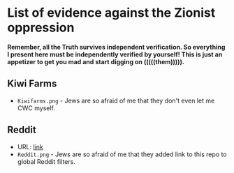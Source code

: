 # List of evidence against the Zionist oppression

**Remember, all the Truth survives independent verification. So everything I present here must be independently verified by yourself! This is just an appetizer to get you mad and start digging on (((((them))))).**

## Kiwi Farms

* `Kiwifarms.png` - Jews are so afraid of me that they don't even let me CWC myself.

## Reddit

* URL: [link](https://www.reddit.com/r/solarpunk/comments/1e70usb/singularity_movement/)
* `Reddit.png` - Jews are so afraid of me that they added link to this repo to global Reddit filters.
